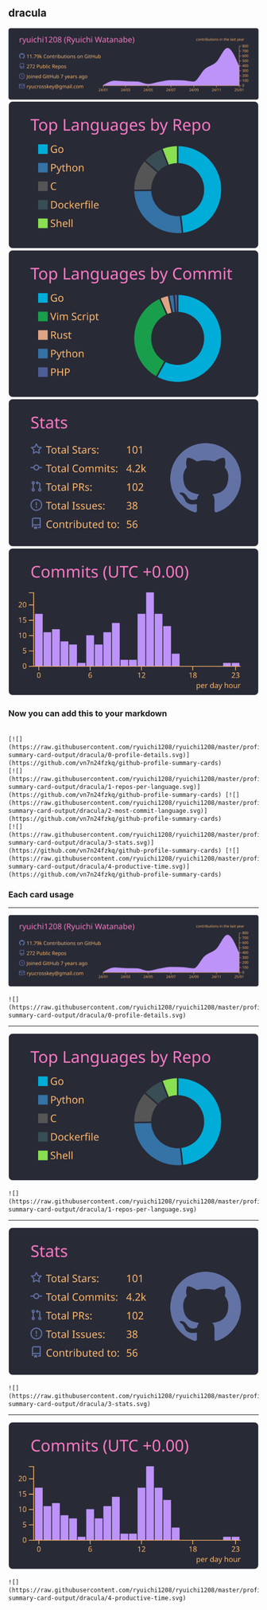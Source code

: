 ## dracula

[![](./0-profile-details.svg)](https://github.com/vn7n24fzkq/github-profile-summary-cards)
[![](./1-repos-per-language.svg)](https://github.com/vn7n24fzkq/github-profile-summary-cards) [![](./2-most-commit-language.svg)](https://github.com/vn7n24fzkq/github-profile-summary-cards)
[![](./3-stats.svg)](https://github.com/vn7n24fzkq/github-profile-summary-cards) [![](./4-productive-time.svg)](https://github.com/vn7n24fzkq/github-profile-summary-cards)
### Now you can add this to your markdown
```

[![](https://raw.githubusercontent.com/ryuichi1208/ryuichi1208/master/profile-summary-card-output/dracula/0-profile-details.svg)](https://github.com/vn7n24fzkq/github-profile-summary-cards)
[![](https://raw.githubusercontent.com/ryuichi1208/ryuichi1208/master/profile-summary-card-output/dracula/1-repos-per-language.svg)](https://github.com/vn7n24fzkq/github-profile-summary-cards) [![](https://raw.githubusercontent.com/ryuichi1208/ryuichi1208/master/profile-summary-card-output/dracula/2-most-commit-language.svg)](https://github.com/vn7n24fzkq/github-profile-summary-cards)
[![](https://raw.githubusercontent.com/ryuichi1208/ryuichi1208/master/profile-summary-card-output/dracula/3-stats.svg)](https://github.com/vn7n24fzkq/github-profile-summary-cards) [![](https://raw.githubusercontent.com/ryuichi1208/ryuichi1208/master/profile-summary-card-output/dracula/4-productive-time.svg)](https://github.com/vn7n24fzkq/github-profile-summary-cards)

```

### Each card usage
---

![](./0-profile-details.svg)

```
![](https://raw.githubusercontent.com/ryuichi1208/ryuichi1208/master/profile-summary-card-output/dracula/0-profile-details.svg)
```

    

---

![](./1-repos-per-language.svg)

```
![](https://raw.githubusercontent.com/ryuichi1208/ryuichi1208/master/profile-summary-card-output/dracula/1-repos-per-language.svg)
```

    

---

![](./3-stats.svg)

```
![](https://raw.githubusercontent.com/ryuichi1208/ryuichi1208/master/profile-summary-card-output/dracula/3-stats.svg)
```

    

---

![](./4-productive-time.svg)

```
![](https://raw.githubusercontent.com/ryuichi1208/ryuichi1208/master/profile-summary-card-output/dracula/4-productive-time.svg)
```

    
